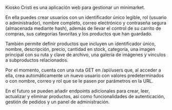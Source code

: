 Kiosko Cristi es una aplicación web para gestionar un minimarket.

En ella puedes crear usuarios con un identificador único legible, rol (usuario o administrador), nombre completo, correo electrónico y contraseña segura (almacenada mediante hash), además de llevar el control de su carrito de compras, sus categorías favoritas y los productos que han guardado.

También permite definir productos que incluyen un identificador único, nombre, descripción, precio, cantidad en stock, categoría, una imagen principal con su ruta y clave de archivo, una galería de imágenes y vínculos a subproductos relacionados.

Por el momento, cuenta con una ruta GET en /api/users que, al acceder a ella, crea automáticamente un nuevo usuario con valores predeterminados o con nombre, correo y rol que se le pasen por parámetros en la URL.

En el futuro se pueden añadir endpoints adicionales para crear, leer, actualizar y eliminar productos, así como funcionalidades de autenticación, gestión de pedidos y un panel de administración.